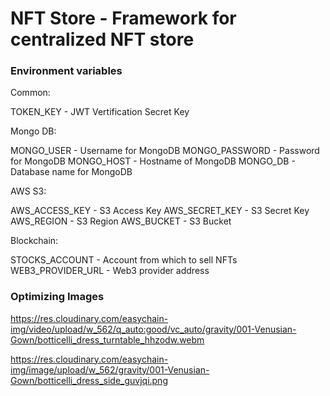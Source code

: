 # NFT Store - Framework for centralized NFT store

### Environment variables

Common:

TOKEN_KEY - JWT Vertification Secret Key

Mongo DB:

MONGO_USER - Username for MongoDB
MONGO_PASSWORD - Password for MongoDB
MONGO_HOST - Hostname of MongoDB
MONGO_DB - Database name for MongoDB

AWS S3:

AWS_ACCESS_KEY - S3 Access Key
AWS_SECRET_KEY - S3 Secret Key 
AWS_REGION - S3 Region
AWS_BUCKET - S3 Bucket

Blockchain: 

STOCKS_ACCOUNT - Account from which to sell NFTs
WEB3_PROVIDER_URL - Web3 provider address

### Optimizing Images
 https://res.cloudinary.com/easychain-img/video/upload/w_562/q_auto:good/vc_auto/gravity/001-Venusian-Gown/botticelli_dress_turntable_hhzodw.webm

https://res.cloudinary.com/easychain-img/image/upload/w_562/gravity/001-Venusian-Gown/botticelli_dress_side_guvjqi.png


